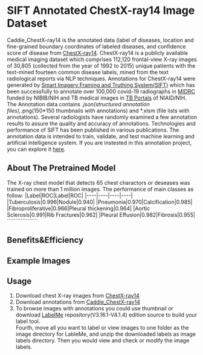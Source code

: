 # SIFT Annotated ChestX-ray14 Image Dataset 
Caddie_ChestX-ray14 is the annotated data (label of diseases, location and fine-grained boundary coordinates of labeled diseases, and confidence score of disease from [ChestX-ray14](https://paperswithcode.com/dataset/chestx-ray14).  ChestX-ray14 is a publicly available medical imaging dataset which comprises 112,120 frontal-view X-ray images of 30,805 (collected from the year of 1992 to 2015) unique patients with the text-mined fourteen common disease labels, mined from the text radiological reports via NLP techniques. Annotations for ChestX-ray14 were generated by [Smart Imagery Framing and Truthing System(SIFT)](https://github.com/CaddieTechology/SIFT/) which has been successfully to annotate over 100,000  covid-19 radiographs in [MIDRC](https://www.midrc.org) funded by NIBIB/NIH and TB medical images in [TB Portals](https://tbportals.niaid.nih.gov/) of NIAID/NIH.  The Annotation data contains *.json(structured annotation files),*.png(150*150 thumbnails with annotations) and *.xlsm (file lists with annotations).  Several radiologists have randomly examined a few annotation results to assure the quality and accuracy of annotations. Technologies and performance of SIFT has been published in various publications.  The annotation data is intended to train, validate, and test machine learning and artificial intelligence system. If you are instested in this annotation project, you can explore it [here](https://us-east-2.console.aws.amazon.com/dataexchange/home?region=us-east-2#/owned/products).
  
## About The Pretrained Model
The X-ray chest model that detects 65 chest charactors or deseases was trained on more than 1 million images. The performance of main classes as follow:
|Label|ROC|Label|ROC|
|----|----|----|----|
|Tuberculosis|0.996|Nodule|0.940|
|Pneumonia|0.970|Calcification|0.985|
|Fibroproliferative|0.966|Pleural thickening|0.964|
|Aortic Sclerosis|0.991|Rib Fractures|0.962|
|Pleural Effusion|0.982|Fibrosis|0.955|   ``````````````````

## Benefits&Efficiency
   
## Example Images

## Usage
1. Download chest X-ray images from [ChestX-ray14](https://paperswithcode.com/dataset/chestx-ray14)      
2. Download annotations from [Caddie_ChestX-ray14](https://us-east-2.console.aws.amazon.com/dataexchange/home?region=us-east-2#/owned/products)  
3. To browse images with annotations you could use thumbnail or download [LabelMe](https://github.com/wkentaro/labelme/tree/v4.1.4) repository(V3.16.1-V4.1.4) edition source to build your label tool.   
Fourth, move all you want to label or view images to one folder as the image directory for LableMe, and unzip the downloaded labels as image labels directory. Then you would view and check or modify the image labels.   
